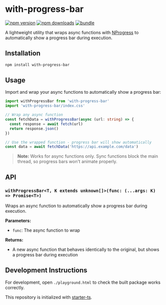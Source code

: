 # with-progress-bar

[![npm version][npm-version-src]][npm-version-href]
[![npm downloads][npm-downloads-src]][npm-downloads-href]
[![bundle][bundle-src]][bundle-href]

A lightweight utility that wraps async functions with [NProgress](https://github.com/rstacruz/nprogress) to automatically show a progress bar during execution.

## Installation

```bash
npm install with-progress-bar
```

## Usage

Import and wrap your async functions to automatically show a progress bar:

```typescript
import withProgressBar from 'with-progress-bar'
import 'with-progress-bar/index.css'

// Wrap any async function
const fetchData = withProgressBar(async (url: string) => {
  const response = await fetch(url)
  return response.json()
})

// Use the wrapped function - progress bar will show automatically
const data = await fetchData('https://api.example.com/data')
```

> **Note:** Works for async functions only. Sync functions block the main thread, so progress bars won't animate properly.

## API

### `withProgressBar<T, K extends unknown[]>(func: (...args: K) => Promise<T>)`

Wraps an async function to automatically show a progress bar during execution.

**Parameters:**
- `func`: The async function to wrap

**Returns:**
- A new async function that behaves identically to the original, but shows a progress bar during execution

## Development Instructions

For development, open `./playground.html` to check the built package works correctly.

This repository is initialized with [starter-ts](https://github.com/antfu/starter-ts).

<!-- Badges -->

[npm-version-src]: https://img.shields.io/npm/v/with-progress-bar?style=flat&colorA=080f12&colorB=1fa669
[npm-version-href]: https://npmjs.com/package/with-progress-bar
[npm-downloads-src]: https://img.shields.io/npm/dm/with-progress-bar?style=flat&colorA=080f12&colorB=1fa669
[npm-downloads-href]: https://npmjs.com/package/with-progress-bar
[bundle-src]: https://img.shields.io/bundlephobia/minzip/with-progress-bar?style=flat&colorA=080f12&colorB=1fa669&label=minzip
[bundle-href]: https://bundlephobia.com/result?p=with-progress-bar
